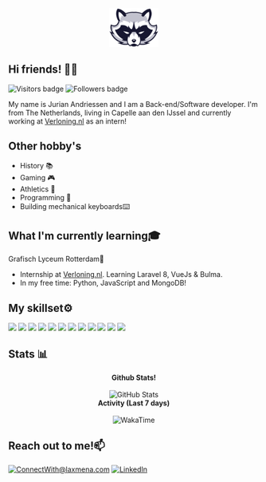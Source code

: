 
<div style="text-align: center" >
    <img src="./Raccoon-Face-Logo.svg" width="100px">
</div>

## **Hi friends!** 👋🤖

![Visitors badge](https://visitor-badge.laobi.icu/badge?page_id=Jurian-24.visitor-badge&left_text=Jurian-24%20Page%20Visitors)
![Followers badge](https://img.shields.io/github/followers/Jurian-24?label=Follow%20me%21&style=social)

My name is Jurian Andriessen and I am a Back-end/Software developer. I'm from The Netherlands, living in Capelle aan den IJssel and currently working at [Verloning.nl](https://verloning.nl)  as an intern!

## Other hobby's

* History 📚
* Gaming 🎮
* Athletics 🏃
* Programming 🧮
* Building mechanical keyboards⌨️

## What I'm currently learning🎓

Grafisch Lyceum Rotterdam🏫

* Internship at [Verloning.nl](https://verloning.nl). Learning Laravel 8, VueJs & Bulma.
* In my free time: Python, JavaScript and MongoDB!

## My skillset⚙️

![](https://img.shields.io/badge/Python-396BA2?style=for-the-badge&logo=Python&logoColor=white)
![](https://img.shields.io/badge/php-858EBB?style=for-the-badge&logo=php&logoColor=white)
![](https://img.shields.io/badge/JavaScript-EFD81D?style=for-the-badge&logo=javascript&logoColor=black)
![](https://img.shields.io/badge/Laravel-FFCCCB?style=for-the-badge&logo=Laravel&logoColor=red)
![](https://img.shields.io/badge/HTML-DD4B25?style=for-the-badge&logo=HTML5&logoColor=white)
![](https://img.shields.io/badge/SCSS-white?style=for-the-badge&logo=sass&logoColor=C66394)
![](https://img.shields.io/badge/bulma-white?style=for-the-badge&logo=bulma&logoColor=#)
![](https://img.shields.io/badge/node.js-313131?style=for-the-badge&logo=Node.Js&logoColor=#)
![](https://img.shields.io/badge/mysql-313131?style=for-the-badge&logo=MySQL&logoColor=orange)
![](https://img.shields.io/badge/vue-313131?style=for-the-badge&logo=vue.js&logoColor=green)
![](https://img.shields.io/badge/Xamarin-white?style=for-the-badge&logo=Xamarin&logoColor=008DD8)
![](https://img.shields.io/badge/Blender-white?style=for-the-badge&logo=Blender&logoColor=orange)
## Stats 📊
 
<p align="center">
    <b>Github Stats!</b>
    <br/>
    <br/>
    <img src="https://github-readme-stats.vercel.app/api?username=jurian-24&count_private=true&show_icons=true&theme=dark" alt="GitHub Stats" />
    <br/>
    <b>Activity (Last 7 days)</b>
    <br/>
    <br/>
    <img src="https://github-readme-stats.vercel.app/api/wakatime?username=laxmena" alt="WakaTime" />
</p>

## Reach out to me!📫

<a href="mailto:jurian.andriessen@gmail.com">![ConnectWith@laxmena.com](https://img.shields.io/badge/Gmail-D14836?style=for-the-badge&logo=gmail&logoColor=white)</a> 
<a href="https://www.linkedin.com/in/jurian-andriessen-274295195/">
![LinkedIn](https://img.shields.io/badge/LinkedIn-0077B5?style=for-the-badge&logo=linkedin&logoColor=white)
</a>
